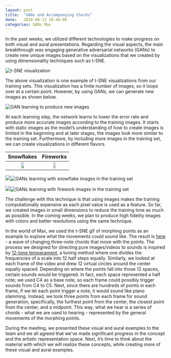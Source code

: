 ```yaml
---
layout: post
title:  "GANs and Accompanying Chords"
date:   2018-08-13 18:46:00
categories: GANs Max
---
```


In the past weeks, we utilized different technologies to make progress on both visual and aural presentations. Regarding the visual aspects, the main breakthrough was engaging generative adversarial networks (GANs) to create new unique images based on the visualizations that we created by using dimensionality techniques such as t-SNE.

![t-SNE visualization](https://lh3.googleusercontent.com/NhqA_9c9TwOACeOoX17sjMlkHjKlG5orisPlHMiKgchzs-RfZoTVcatwQ52drLYPEY9kO0sNWI8T2zA5gQNviR8d2BLKcs45nE6XqvotqEkYrhnTX4VGesgovk6On7c2ZxmeRiW7)

The above visualization is one example of t-SNE visualizations from our training sets. This visualization has a finite number of images, so it loops over at a certain point. However, by using GANs, we can generate new images as shown below.

![GAN learning to produce new images](https://lh6.googleusercontent.com/WKtg6N2wyf6QC_jysaYG5RwdYEw6m0dfJ2mCDzNUFo6FBpw_Sxi3OLVFQ6ECnanTA_wWICLdFm7twP8mIhQrBUii2hfbg-E4NhbSzHGFz89IBx-uq6Bltx7ALxrU7lAG45Kl_UUa)

At each learning step, the network learns to lower the error rate and produce more accurate images according to the training images. It starts with static images as the model’s understanding of how to create images is limited in the beginning and at later stages, the images look more similar to the training set. Furthermore, by including more images in the training set, we can create visualizations in different flavors.

| Snowflakes  | Fireworks | 
| :-------------: | :-------------: |
| <img src="https://lh5.googleusercontent.com/l5Gr70eKhmNhWhzDgsIynsQtI2WK9ypr1BgJpyASojjceVYmjtPyct2vJzMEBF7GBEKvyajcmPQUCAKeJ3Am_g2A8gIcWbdUeY8FYdyh80sOyMkD9Gk4DtBWpJXxDqx9NhIwGdcD" width="30%"> | <img src="https://lh3.googleusercontent.com/w2UVQbcvaeatlYAlsJvFVebUtox968l8JOeRv5t8pPoRhM41npRIAExXVOW4PPtb1gNtbW0T4e-thqYXtZw4m8dyKSSJ2PS9Y9TudGdQEP6jVKGmgCULhQh7ZxrL86KewE2N0UVI" width="30%">

![](https://lh6.googleusercontent.com/3abA_8p85cUnwyX5pRV8pCHYFwCtRxR2AZzk6GOKGYSFTDt4G9G0-qO_Ye86f48XsN1YS0gU-5vVab2FBsP5AUY26zxdFyMC7xbTOgO52qorTsmfzU-7oaEkUirh4GuVIHRTIbow)![GANs learning with snowflake images in the training set](https://lh5.googleusercontent.com/l5Gr70eKhmNhWhzDgsIynsQtI2WK9ypr1BgJpyASojjceVYmjtPyct2vJzMEBF7GBEKvyajcmPQUCAKeJ3Am_g2A8gIcWbdUeY8FYdyh80sOyMkD9Gk4DtBWpJXxDqx9NhIwGdcD)

![](https://lh5.googleusercontent.com/9Mu0H1Yi2lA6z64jq-N-R8PlTvpiAyIqwYv2mRFDEhNO9KW3drg92iyhFAiSvHLgN-V4flcZmzhcMemVjjjl26IWeBhFsDw1dvuj4lGZAtJn6mAhiJ3vhTDMibqdu8ll8XzZob_1)![GANs learning with firework images in the training set](https://lh3.googleusercontent.com/w2UVQbcvaeatlYAlsJvFVebUtox968l8JOeRv5t8pPoRhM41npRIAExXVOW4PPtb1gNtbW0T4e-thqYXtZw4m8dyKSSJ2PS9Y9TudGdQEP6jVKGmgCULhQh7ZxrL86KewE2N0UVI)

The challenge with this technique is that using images makes the training computationally expensive as each pixel value is used as a feature. So far, we created images in small dimensions to reduce the training time as much as possible. In the coming weeks, we plan to produce high fidelity images with colors and better resolutions using the same technique.

In the world of Max, we used the t-SNE gif of morphing points as an example to explore what the movements could sound like. The result is [here](https://drive.google.com/file/d/12bjvJvAdYFN1zg29FCeLnjBw1QQKNIdD/view?usp=sharing) - a wave of changing three-note chords that move with the points. The process we designed for directing pure images/videos to sounds is inspired by [12-tone temperament](https://en.wikipedia.org/wiki/Equal_temperament#Twelve-tone_equal_temperament), a tuning method where one divides the frequencies of a scale into 12 half steps equally. Similarly, we looked at each frame of the video and drew 12 virtual circles around the center equally spaced. Depending on where the points fall into those 12 spaces, certain sounds would be triggered. In fact, each space represented a half note; we used C4 as a base note, so each frame could possibly trigger sounds from C4 to C5. Next, since there are hundreds of points in each frame, if we let each point trigger a note, it would sound like piano slamming. Instead, we took three points from each frame for sound generation, specifically, the furthest point from the center, the closest point from the center, and a midpoint. This way, what we hear is a series of chords - what we are used to hearing - represented by the general movements of the morphing points.

During the meeting, we presented these visual and aural examples to the team and we all agreed that we’ve made significant progress in the concept and the artistic representation space. Next, it’s time to think about the material with which we will realize these concepts, while creating more of these visual and aural examples.
